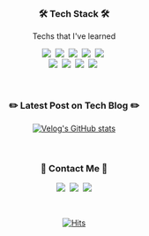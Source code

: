 
<h3 align="center">🛠 Tech Stack 🛠</h3>

<p align="center"> Techs that I've learned </p>
<p align="center">
  <img src="https://img.shields.io/badge/Python-3766AB?style=flat-square&logo=Python&logoColor=white"/></a>&nbsp 
  <img src="https://img.shields.io/badge/Java-007396?style=flat-square&logo=Java&logoColor=white"/></a>&nbsp 
  <img src="https://img.shields.io/badge/C++-00599C?style=flat-square&logo=C%2B%2B&logoColor=white"/></a>&nbsp 
  <img src="https://img.shields.io/badge/C-A8B9CC?style=flat-square&logo=C&logoColor=white"/></a>&nbsp 
<!--   <img src="https://img.shields.io/badge/Javascript-ffb13b?style=flat-square&logo=javascript&logoColor=white"/></a>&nbsp  -->
  <img src="https://img.shields.io/badge/CSS3-1572B6?style=flat-square&logo=css3&logoColor=white"/></a>&nbsp  
  <br>
  <img src="https://img.shields.io/badge/PHP-777BB4?style=flat-square&logo=php&logoColor=white"/></a>&nbsp 
  <img src="https://img.shields.io/badge/Flutter-02569B?style=flat-square&logo=Flutter&logoColor=white"/></a>&nbsp 
  <img src="https://img.shields.io/badge/Dart-0175C2?style=flat-square&logo=Dart&logoColor=white"/></a>&nbsp 
  <img src="https://img.shields.io/badge/MySQL-E6B91E?style=flat-square&logo=MySql&logoColor=white"/></a>&nbsp
</p>
 
<br>
<div align="center" style="text-align: center">  

<h3 align="center">✏️ Latest Post on Tech Blog ✏️</h3>
  
  [![Velog's GitHub stats](https://velog-readme-stats.vercel.app/api?name=minsuhan1&color=dark)](https://velog.io/@minsuhan1)

</div>

<br>
<h3 align="center"> 👋 Contact Me 👋</h3>
<p align="center">
  <a href="https://velog.io/@minsuhan1"><img src="https://img.shields.io/badge/Tech%20Blog-11B48A?style=flat-square&logo=Vimeo&logoColor=white&link=https://velog.io/@minsuhan1"/></a>&nbsp
  <a href="https://www.instagram.com/____ms.han____/"><img src="https://img.shields.io/badge/Instagram-E4405F?style=flat-square&logo=Instagram&logoColor=white&link=https://www.instagram.com/____ms.han____/"/></a>&nbsp
  <a href="mailto:iamminsuhan@gmail.com"><img src="https://img.shields.io/badge/Gmail-d14836?style=flat-square&logo=Gmail&logoColor=white&link=iamminsuhan@gmail.com"/></a>
</p>
<br>

<div align="center">
  
[![Hits](https://hits.seeyoufarm.com/api/count/incr/badge.svg?url=https%3A%2F%2Fgithub.com%2Fminsuhan1&count_bg=%2379C83D&title_bg=%23555555&icon=github.svg&icon_color=%23E7E7E7&title=hits&edge_flat=false)](https://hits.seeyoufarm.com)

</div>
<!--
**minsuhan1/minsuhan1** is a ✨ _special_ ✨ repository because its `README.md` (this file) appears on your GitHub profile.

Here are some ideas to get you started:

- 🔭 I’m currently working on ...
- 🌱 I’m currently learning ...
- 👯 I’m looking to collaborate on ...
- 🤔 I’m looking for help with ...
- 💬 Ask me about ...
- 📫 How to reach me: ...
- 😄 Pronouns: ...
- ⚡ Fun fact: ...
-->
